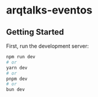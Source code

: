 # arqtalks-eventos


## Getting Started

First, run the development server:

```bash
npm run dev
# or
yarn dev
# or
pnpm dev
# or
bun dev
```
